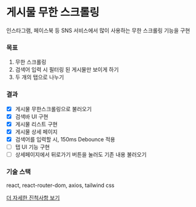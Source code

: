 # 게시물 무한 스크롤링

인스타그램, 페이스북 등 SNS 서비스에서 많이 사용하는 무한 스크롤링 기능을 구현

### 목표

1. 무한 스크롤링
2. 검색어 입력 시 필터링 된 게시물만 보이게 하기
3. 두 개의 탭으로 나누기

### 결과
- [x] 게시물 무한스크롤링으로 불러오기
- [x] 검색바 UI 구현
- [x] 게시물 리스트 구현
- [x] 게시물 상세 페이지
- [x] 검색어를 입력할 시, 150ms Debounce 적용
- [ ] 탭 UI 기능 구현
- [ ] 상세페이지에서 뒤로가기 버튼을 눌러도 기존 내용 불러오기

### 기술 스택
react, react-router-dom, axios, tailwind css

[더 자세한 진척사항 보기](https://alveloper.oopy.io/96187543-83d6-4415-8552-3efd39fff9cc)
